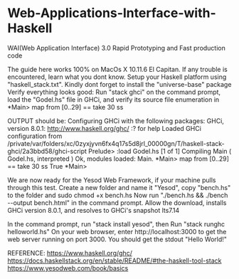 # Web-Applications-Interface-with-Haskell
WAI(Web Application Interface) 3.0 Rapid Prototyping and Fast production code 

The guide here works 100% on MacOs X 10.11.6 El Capitan. If any trouble is encountered, learn what you dont know.
Setup your Haskell platform using "haskell_stack.txt". Kindly dont forget to install the "universe-base" package
Verify everything looks good: Run "stack ghci" on the command prompt, load the "Godel.hs" file in GHCi, and verify its source file enumeration in
*Main> map from [0..29] == take 30 ss

OUTPUT should be:
Configuring GHCi with the following packages: 
GHCi, version 8.0.1: http://www.haskell.org/ghc/  :? for help
Loaded GHCi configuration from /private/var/folders/xc/0zyxjyvn6fx4q17s5d8jrl_00000gn/T/haskell-stack-ghci/2a3bbd58/ghci-script
Prelude> :load Godel.hs
[1 of 1] Compiling Main             ( Godel.hs, interpreted )
Ok, modules loaded: Main.
*Main>  map from [0..29] == take 30 ss
True
*Main> 

We are now ready for the Yesod Web Framework, if your machine pulls through this test. Create a new folder and name it "Yesod", copy "bench.hs" to the folder and sudo chmod +x bench.hs
Now run "./bench.hs && ./bench --output bench.html" in the command prompt. Allow the download, installs GHCi version 8.0.1, and resolves to GHCi's snapshot lts7.14

In the command prompt, run  "stack install yesod", then 
Run "stack runghc helloworld.hs" 
On your web browser, enter http://localhost:3000 to get the web server running on port 3000. You should get the stdout "Hello World!"

REFERENCE: 
https://www.haskell.org/ghc/
https://docs.haskellstack.org/en/stable/README/#the-haskell-tool-stack
https://www.yesodweb.com/book/basics
